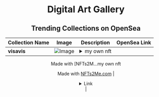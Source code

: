 <div align="center">

# Digital Art Gallery

## Trending Collections on OpenSea

| Collection Name                       | Image                                                                                     | Description                       | OpenSea Link                                                                                          |
|---------------------------------------|-------------------------------------------------------------------------------------------|-----------------------------------|--------------------------------------------------------------------------------------------------------|
| **visavis** | ![Image](https://i.seadn.io/s/raw/files/1581e5fb6c04e2619b467db5249e94fc.webp?w=500&auto=format?w=200&auto=format) | <details><summary>my  own nft

Made with [NFTs2M...</summary>my  own nft

Made with [NFTs2Me.com](https://nfts2me.com/)</details> | <details><summary>Link</summary>[visavis](https://opensea.io/collection/visavis-2)</details> |

</div>